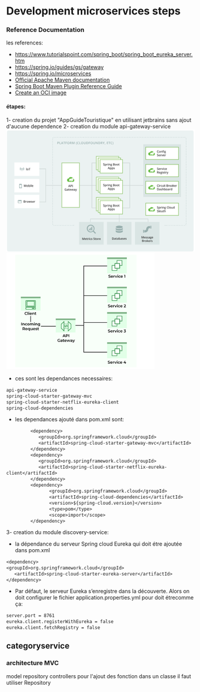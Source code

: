 # Development microservices steps

### Reference Documentation

les references:

* https://www.tutorialspoint.com/spring_boot/spring_boot_eureka_server.htm
* https://spring.io/guides/gs/gateway
* https://spring.io/microservices
* [Official Apache Maven documentation](https://maven.apache.org/guides/index.html)
* [Spring Boot Maven Plugin Reference Guide](https://docs.spring.io/spring-boot/docs/3.2.2/maven-plugin/reference/html/)
* [Create an OCI image](https://docs.spring.io/spring-boot/docs/3.2.2/maven-plugin/reference/html/#build-image)

#### étapes: 
1- creation du projet "AppGuideTouristique" en utilisant jetbrains sans ajout d'aucune dependence
2- creation du module api-gateway-service 
![img.png](img.png) 
![img_1.png](img_1.png)
- ces sont les dependances necessaires:
```
api-gateway-service
spring-cloud-starter-gateway-mvc
spring-cloud-starter-netflix-eureka-client
spring-cloud-dependencies
  ```
- les dependances ajouté dans pom.xml sont:
```
         <dependency>
            <groupId>org.springframework.cloud</groupId>
            <artifactId>spring-cloud-starter-gateway-mvc</artifactId>
         </dependency>
         <dependency>
            <groupId>org.springframework.cloud</groupId>
            <artifactId>spring-cloud-starter-netflix-eureka-client</artifactId>
         </dependency>
         <dependency>
                <groupId>org.springframework.cloud</groupId>
                <artifactId>spring-cloud-dependencies</artifactId>
                <version>${spring-cloud.version}</version>
                <type>pom</type>
                <scope>import</scope>
         </dependency>
```
3- creation du module discovery-service:
- la dépendance du serveur Spring cloud Eureka qui doit étre ajoutée dans pom.xml
```
<dependency>
<groupId>org.springframework.cloud</groupId>
   <artifactId>spring-cloud-starter-eureka-server</artifactId>
</dependency>
```
- Par défaut, le serveur Eureka s’enregistre dans la découverte. Alors on doit configurer le fichier application.properties.yml pour doit étrecomme ça:
```
server.port = 8761
eureka.client.registerWithEureka = false
eureka.client.fetchRegistry = false
```

## categoryservice
### architecture MVC
model
repository
controllers
pour l'ajout des fonction dans un classe il faut utiliser Repository
